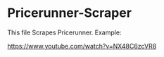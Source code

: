 # Pricerunner-Scraper
This file Scrapes Pricerunner. Example:

https://www.youtube.com/watch?v=NX48C6zcVR8
